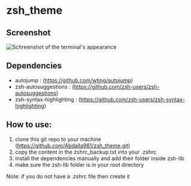 # zsh_theme

## Screenshot

![Schreenshot of the terminal's appearance](https://media.giphy.com/media/Cf1b6M9jZ0QlCDQhNv/giphy.gif)

## Dependencies

- autojump : (https://github.com/wting/autojump)
- zsh-autosuggestions : (https://github.com/zsh-users/zsh-autosuggestions)
- zsh-syntax-highlighting : (https://github.com/zsh-users/zsh-syntax-highlighting)

## How to use:

1. clone this git repo to your machine (https://github.com/Abdalla981/zsh_theme.git)
2. copy the content in the zshrc_backup.txt into your .zshrc
3. install the dependencies manually and add their folder inside zsh-lib
4. make sure the zsh-lib folder is in your root directory

Note: if you do not have a .zshrc file then create it
